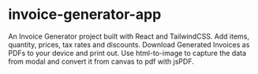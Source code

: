 # invoice-generator-app
An Invoice Generator project built with React and TailwindCSS. Add items, quantity, prices, tax rates and discounts. Download Generated Invoices as PDFs to your device and print out. Use html-to-image to capture the data from modal and convert it from canvas to pdf with jsPDF.
